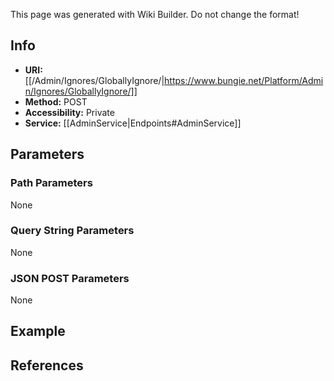 <span class="wiki-builder">This page was generated with Wiki Builder. Do not change the format!</span>

## Info

* **URI:** [[/Admin/Ignores/GloballyIgnore/|https://www.bungie.net/Platform/Admin/Ignores/GloballyIgnore/]]
* **Method:** POST
* **Accessibility:** Private
* **Service:** [[AdminService|Endpoints#AdminService]]

## Parameters
### Path Parameters
None

### Query String Parameters
None

### JSON POST Parameters
None

## Example


## References
